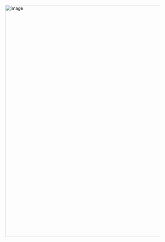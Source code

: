 <img width="1007" height="756" alt="image" src="https://github.com/user-attachments/assets/9eab01d2-fb17-482a-aaf2-4781d6f9623d" />
